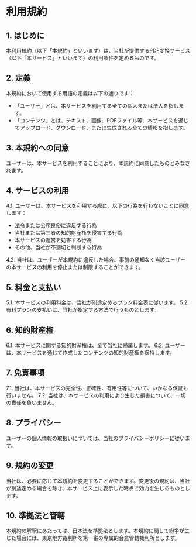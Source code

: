 # 利用規約

## 1. はじめに
本利用規約（以下「本規約」といいます）は、当社が提供するPDF変換サービス（以下「本サービス」といいます）の利用条件を定めるものです。

## 2. 定義
本規約において使用する用語の定義は以下の通りです：
- 「ユーザー」とは、本サービスを利用する全ての個人または法人を指します。
- 「コンテンツ」とは、テキスト、画像、PDFファイル等、本サービスを通じてアップロード、ダウンロード、または生成される全ての情報を指します。

## 3. 本規約への同意
ユーザーは、本サービスを利用することにより、本規約に同意したものとみなされます。

## 4. サービスの利用
4.1. ユーザーは、本サービスを利用する際に、以下の行為を行わないことに同意します：
- 法令または公序良俗に違反する行為
- 当社または第三者の知的財産権を侵害する行為
- 本サービスの運営を妨害する行為
- その他、当社が不適切と判断する行為

4.2. 当社は、ユーザーが本規約に違反した場合、事前の通知なく当該ユーザーの本サービスの利用を停止または制限することができます。

## 5. 料金と支払い
5.1. 本サービスの利用料金は、当社が別途定めるプラン料金表に従います。
5.2. 有料プランの支払いは、当社が指定する方法で行うものとします。

## 6. 知的財産権
6.1. 本サービスに関する知的財産権は、全て当社に帰属します。
6.2. ユーザーは、本サービスを通じて作成したコンテンツの知的財産権を保持します。

## 7. 免責事項
7.1. 当社は、本サービスの完全性、正確性、有用性等について、いかなる保証も行いません。
7.2. 当社は、本サービスの利用により生じた損害について、一切の責任を負いません。

## 8. プライバシー
ユーザーの個人情報の取扱いについては、当社のプライバシーポリシーに従います。

## 9. 規約の変更
当社は、必要に応じて本規約を変更することができます。変更後の規約は、当社が別途定める場合を除き、本サービス上に表示した時点で効力を生じるものとします。

## 10. 準拠法と管轄
本規約の解釈にあたっては、日本法を準拠法とします。本規約に関して紛争が生じた場合には、東京地方裁判所を第一審の専属的合意管轄裁判所とします。 